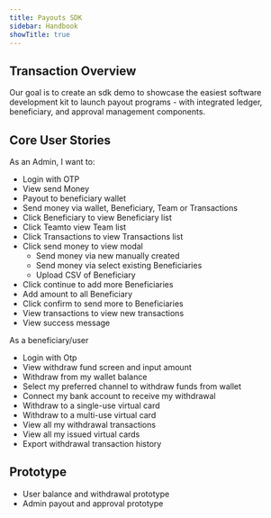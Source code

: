 ```yaml
---
title: Payouts SDK
sidebar: Handbook
showTitle: true
---
```



##	Transaction Overview

Our goal is to create an sdk demo to showcase the easiest software development kit to launch payout programs - with integrated ledger, beneficiary, and approval management components. 
 



<!-- ##	Project Team/ Stakeholders

- Product Manager: Bariduanen Lemon-Okopide
- Product owner: Samson Aligba
- Developer: Kainy Chike-Oyechi -->




<!-- ##	Target Users

**WHO**

- Marketplaces
- Financial Services
- Merchant aggregators  
- Insurance

**WHAT**
- Looking for ‘better’ integrated ways to pay merchants or contractors.
- Provide customer/user retention tools and features within existing platforms
- insurance claims, Payroll and Earned Wage Access solutions for 1099 workers
 -->


##	Core User Stories
As an Admin, I want to:

- Login with OTP
- View send Money 
- Payout to beneficiary wallet
- Send money via wallet, Beneficiary, Team or Transactions
- Click Beneficiary to view Beneficiary list
- Click Teamto view Team list
- Click Transactions to view Transactions list
- Click send money to view modal
    - Send money via new manually created
    - Send money via select existing Beneficiaries
    - Upload CSV of Beneficiary 
- Click continue to add more Beneficiaries
- Add amount to all Beneficiary 
- Click confirm to send more to Beneficiaries
- View transactions to view new transactions
- View success message


As a beneficiary/user

- Login with Otp
- View withdraw fund screen and input amount
- Withdraw from my wallet balance 
- Select my preferred channel to withdraw funds from wallet
- Connect my bank account to receive my withdrawal
- Withdraw to a single-use virtual card
- Withdraw to a multi-use virtual card
- View all my withdrawal transactions
- View all my issued virtual cards
- Export withdrawal transaction history






## Prototype 

- User balance and withdrawal prototype
- Admin payout and approval prototype  




